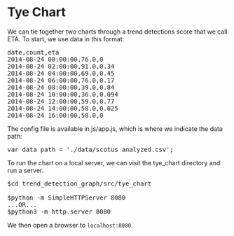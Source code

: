 # Tye Chart
We can tie together two charts through a trend detections score that we
call ETA. To start, we use data in this format: 
<pre>
date,count,eta
2014-08-24 00:00:00,76.0,0
2014-08-24 02:00:00,91.0,0.34
2014-08-24 04:00:00,69.0,0.45
2014-08-24 06:00:00,76.0,0.17
2014-08-24 08:00:00,39.0,0.84
2014-08-24 10:00:00,36.0,0.094
2014-08-24 12:00:00,59.0,0.77
2014-08-24 14:00:00,58.0,0.025
2014-08-24 16:00:00,58.0,0 
</pre>

The config file is available in js/app.js, which is where we indicate
the data path:
<pre>
var data_path = './data/scotus_analyzed.csv';
</pre>
To run the chart on a local server, we can visit the tye_chart directory and run a
server.  
<pre>
$cd trend_detection_graph/src/tye_chart

$python -m SimpleHTTPServer 8080
...OR... 
$python3 -m http.server 8080
</pre>

We then open a browser to `localhost:8080`.
